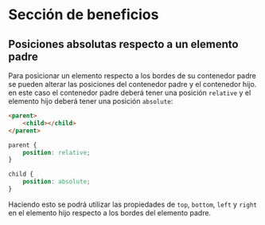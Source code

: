 # Sección de beneficios

## Posiciones absolutas respecto a un elemento padre

Para posicionar un elemento respecto a los bordes de su contenedor padre se pueden alterar las posiciones del contenedor padre y el contenedor hijo. en este caso el contenedor padre deberá tener una posición `relative` y el elemento hijo deberá tener una posición `absolute`:

~~~html
<parent>
    <child></child>
</parent>
~~~

~~~css
parent {
    position: relative;
}

child {
    position: absolute;
}
~~~

Haciendo esto se podrá utilizar las propiedades de `top`, `bottom`, `left` y `right` en el elemento hijo respecto a los bordes del elemento padre.
